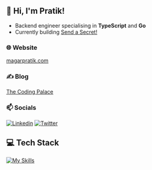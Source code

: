 ## 👋 Hi, I'm Pratik!

- Backend engineer specialising in **TypeScript** and **Go**
- Currently building [Send a Secret!](https://send-a-secret.web.app/)

### 🌐 Website

[magarpratik.com](https://magarpratik.com)

### ✍️ Blog

[The Coding Palace](https://www.thecodingpalace.com/)

### 📫 Socials

[![Linkedin](https://skillicons.dev/icons?i=linkedin)](https://www.linkedin.com/in/magarpratik)
[![Twitter](https://skillicons.dev/icons?i=twitter)](https://x.com/magarpratik_)

## 💻 Tech Stack

[![My Skills](https://skillicons.dev/icons?i=ts,nodejs,go,cs,postgres,mongodb,aws,gcp,jenkins,docker&perline=5)](https://skillicons.dev)
